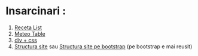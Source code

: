 # Insarcinari :

1. [Receta List](https://cubbic.github.io/LaboratoareUniver/Web/Insarcinare1_receta.html)
2. [Meteo Table](https://cubbic.github.io/LaboratoareUniver/Web/Insarcinare2_meteo.html)
3. [div + css](https://cubbic.github.io/LaboratoareUniver/Web/Insarcinare3_div.html)
4. [Structura site](https://cubbic.github.io/LaboratoareUniver/Web/Insarcinare4_structura.html) sau [Structura site pe bootstrap](https://cubbic.github.io/LaboratoareUniver/Web/Insarcinare4_structura_bootstrap.html) (pe bootstrap e mai reusit)
